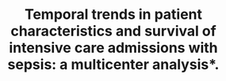 ---
layout: page
header: no
#
# Content
#
subheadline: "Recent Publication"
title: "Temporal trends in patient characteristics and survival of intensive care admissions with sepsis: a multicenter analysis*. 
"
teaser: "Temporal trends in patient characteristics and survival of intensive care admissions with sepsis: a multicenter analysis*. 
"
categories: [Publications]
tags: [Intensive Care, Sepsis]
---